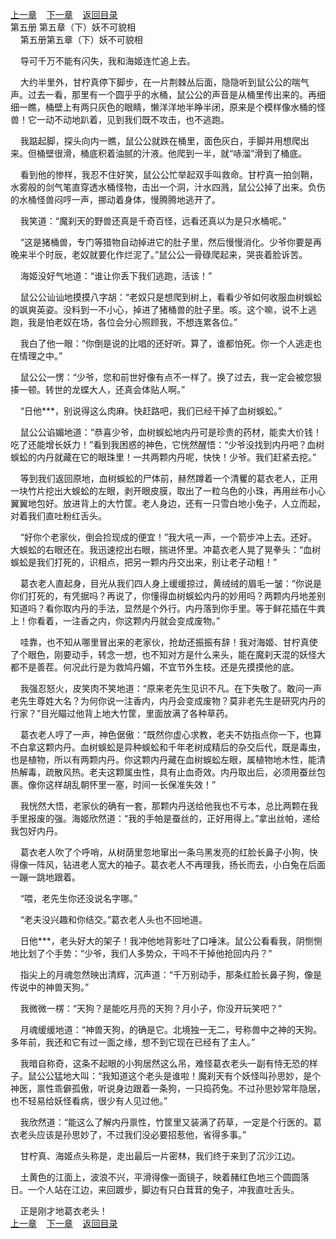 
[上一章](https://github.com/xiaominghe2014/spider_book/blob/master/book/知北游/第87章.md)&nbsp;&nbsp;&nbsp;&nbsp;[下一章](https://github.com/xiaominghe2014/spider_book/blob/master/book/知北游/第89章.md)&nbsp;&nbsp;&nbsp;&nbsp;[返回目录](https://github.com/xiaominghe2014/spider_book/blob/master/book/知北游/README.md)
<br /> 第五册 第五章（下）妖不可貌相<br />
        第五册第五章（下）妖不可貌相

    导可千万不能有闪失，我和海姬连忙追上去。

    大约半里外，甘柠真停下脚步，在一片荆棘丛后面，隐隐听到鼠公公的喘气声。过去一看，那里有一个圆乎乎的水桶，鼠公公的声音是从桶里传出来的。再细细一瞧，桶壁上有两只灰色的眼睛，懒洋洋地半睁半闭，原来是个模样像水桶的怪兽！它一动不动地趴着，见到我们既不攻击，也不逃跑。

    我踮起脚，探头向内一瞧，鼠公公就跌在桶里，面色灰白，手脚并用想爬出来。但桶壁很滑，桶底积着油腻的汁液。他爬到一半，就“哧溜”滑到了桶底。

    看到他的惨样，我忍不住好笑，鼠公公忙举起双手叫救命。甘柠真一拍剑鞘，水雾般的剑气笔直穿透水桶怪物，击出一个洞，汁水四溅，鼠公公掉了出来。负伤的水桶怪兽闷哼一声，挪动着身体，慢腾腾地逃开了。

    我笑道：“魔刹天的野兽还真是千奇百怪，远看还真以为是只水桶呢。”

    “这是猪桶兽，专门等猎物自动掉进它的肚子里，然后慢慢消化。少爷你要是再晚来半个时辰，老奴就要化作烂泥了。”鼠公公一骨碌爬起来，哭丧着脸诉苦。

    海姬没好气地道：“谁让你丢下我们逃跑，活该！”

    鼠公公讪讪地摸摸八字胡：“老奴只是想爬到树上，看看少爷如何收服血树蜈蚣的飒爽英姿。没料到一不小心，掉进了猪桶兽的肚子里。咳。这个嘛，说不上逃跑，我是怕老奴在场，各位会分心照顾我，不想连累各位。”

    我白了他一眼：“你倒是说的比唱的还好听。算了，谁都怕死。你一个人逃走也在情理之中。”

    鼠公公一愣：“少爷，您和前世好像有点不一样了。换了过去，我一定会被您狠揍一顿。转世的龙蝶大人，还真会体贴人啊。”

    “日他***，别说得这么肉麻。快赶路吧，我们已经干掉了血树蜈蚣。”

    鼠公公谄媚地道：“恭喜少爷，血树蜈蚣地内丹可是珍贵的药材，能卖大价钱！吃了还能增长妖力！”看到我困惑的神色，它恍然醒悟：“少爷没找到内丹吧？血树蜈蚣的内丹就藏在它的眼珠里！一共两颗内丹呢，快快！少爷。我们赶紧去挖。”

    等到我们返回原地，血树蜈蚣的尸体前，赫然蹲着一个清矍的葛衣老人，正用一块竹片挖出大蜈蚣的左眼，剥开眼皮膜，取出了一粒乌色的小珠，再用丝布小心翼翼地包好。放进背上的大竹筐。老人身边，还有一只雪白地小兔子，人立而起，对着我们直吐粉红舌头。

    “好你个老家伙，倒会捡现成的便宜！”我大吼一声，一个箭步冲上去。还好。大蜈蚣的右眼还在。我迅速挖出右眼，揣进怀里。冲葛衣老人晃了晃拳头：“血树蜈蚣是我们打死的，识相点，把另一颗内丹交出来，别让老子动粗！”

    葛衣老人直起身，目光从我们四人身上缓缓掠过，黄绒绒的眉毛一皱：“你说是你们打死的，有凭据吗？再说了，你懂得血树蜈蚣内丹的妙用吗？两颗内丹地差别知道吗？看你取内丹的手法，显然是个外行。内丹落到你手里。等于鲜花插在牛粪上！你看着，一注香之内，你这颗内丹就会变成废物。”

    哇靠，也不知从哪里冒出来的老家伙，抢劫还振振有辞！我对海姬、甘柠真使了个眼色，刚要动手，转念一想，也不知对方是什么来头，能在魔刹天混的妖怪大都不是善茬。何况此行是为救鸠丹媚，不宜节外生枝。还是先摸摸他的底。

    我强忍怒火，皮笑肉不笑地道：“原来老先生见识不凡。在下失敬了。敢问一声老先生尊姓大名？为何你说一注香内，内丹会变成废物？莫非老先生是研究内丹的行家？”目光瞄过他背上地大竹筐，里面放满了各种草药。

    葛衣老人哼了一声，神色倨傲：“既然你虚心求教，老夫不妨指点你一下，也算不白拿这颗内丹。血树蜈蚣是异种蜈蚣和千年老树成精后的杂交后代，既是毒虫，也是植物，所以有两颗内丹。你这颗内丹藏在血树蜈蚣左眼，属植物地木性，能清热解毒，疏散风热。老夫这颗属虫性，具有止血奇效。内丹取出后，必须用蚕丝包裹。像你这样胡乱朝怀里一塞，时间一长保准失效！”

    我恍然大悟，老家伙的确有一套，那颗内丹送给他我也不亏本，总比两颗在我手里报废的强。海姬欣然道：“我的手帕是蚕丝的，正好用得上。”拿出丝帕，递给我包好内丹。

    葛衣老人吹了个呼哨，从树荫里忽地窜出一条乌黑发亮的红脸长鼻子小狗，快得像一阵风，钻进老人宽大的袖子。葛衣老人不再理我，扬长而去，小白兔在后面一蹦一跳地跟着。

    “喂，老先生你还没说名字哪。”

    “老夫没兴趣和你结交。”葛衣老人头也不回地道。

    日他***，老头好大的架子！我冲他地背影吐了口唾沫。鼠公公看看我，阴恻恻地比划了个手势：“少爷，我们人多势众，干吗不干掉他抢回内丹？”

    指尖上的月魂忽然映出清辉，沉声道：“千万别动手，那条红脸长鼻子狗，像是传说中的神兽天狗。”

    我微微一楞：“天狗？是能吃月亮的天狗？月小子，你没开玩笑吧？”

    月魂缓缓地道：“神兽天狗，的确是它。北境独一无二，号称兽中之神的天狗。多年前，我还和它有过一面之缘，想不到它现在已经有了主人。”

    我暗自称奇，这条不起眼的小狗居然这么吊，难怪葛衣老头一副有恃无恐的样子。鼠公公猛地大叫：“我知道这个老头是谁啦！魔刹天有个妖怪叫孙思妙，是个神医，禀性乖僻孤傲，听说身边跟着一条狗，一只捣药兔。不过孙思妙常年隐居，也不轻易给妖怪看病，很少有人见过他。”

    我欣然道：“能这么了解内丹禀性，竹筐里又装满了药草，一定是个行医的。葛衣老头应该是孙思妙了，不过我们没必要招惹他，省得多事。”

    甘柠真、海姬点头称是，走出最后一片密林，我们终于来到了沉沙江边。

    土黄色的江面上，波浪不兴，平滑得像一面镜子，映着赭红色地三个圆圆落日。一个人站在江边，来回踱步，脚边有只白茸茸的兔子，冲我直吐舌头。

    正是刚才地葛衣老头！
  <br />
[上一章](https://github.com/xiaominghe2014/spider_book/blob/master/book/知北游/第87章.md)&nbsp;&nbsp;&nbsp;&nbsp;[下一章](https://github.com/xiaominghe2014/spider_book/blob/master/book/知北游/第89章.md)&nbsp;&nbsp;&nbsp;&nbsp;[返回目录](https://github.com/xiaominghe2014/spider_book/blob/master/book/知北游/README.md)
